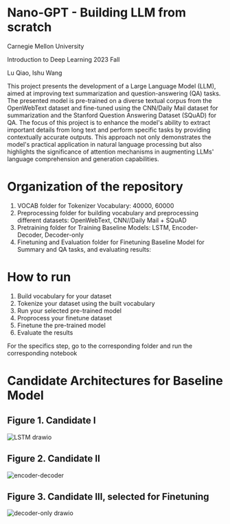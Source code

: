 # Nano-GPT - Building LLM from scratch
Carnegie Mellon University

Introduction to Deep Learning 2023 Fall

Lu Qiao, Ishu Wang

This project presents the development of a Large Language Model (LLM), aimed at improving text summarization and question-answering (QA) tasks. The presented model is pre-trained on a diverse textual corpus from the OpenWebText dataset and fine-tuned using the CNN/Daily Mail dataset for summarization and the Stanford Question Answering Dataset (SQuAD) for QA. The focus of this project is to enhance the model's ability to extract important details from long text and perform specific tasks by providing contextually accurate outputs. This approach not only demonstrates the model's practical application in natural language processing but also highlights the significance of attention mechanisms in augmenting LLMs' language comprehension and generation capabilities. 

# Organization of the repository
1. VOCAB folder for Tokenizer Vocabulary: 40000, 60000
2. Preprocessing folder for building vocabulary and preprocessing different datasets: OpenWebText, CNN//Daily Mail + SQuAD
3. Pretraining folder for Training Baseline Models: LSTM, Encoder-Decoder, Decoder-only
4. Finetuning and Evaluation folder for Finetuning Baseline Model for Summary and QA tasks, and evaluating results:

# How to run
1. Build vocabulary for your dataset
2. Tokenize your dataset using the built vocabulary
3. Run your selected pre-trained model
4. Proprocess your finetune dataset
5. Finetune the pre-trained model
6. Evaluate the results

For the specifics step, go to the corresponding folder and run the corresponding notebook

# Candidate Architectures for Baseline Model
## Figure 1. Candidate I
![LSTM drawio](https://github.com/Lu-Qiao/LLM-IDL23-Fall/assets/112424096/03fcb79d-9a05-4ea8-ba35-06f232faae8a)


## Figure 2. Candidate II
![encoder-decoder](https://github.com/Lu-Qiao/LLM-IDL23-Fall/assets/112424096/7fc257b3-f1b5-4b45-9add-8a4afafae12e)


## Figure 3. Candidate III, selected for Finetuning
![decoder-only drawio](https://github.com/Lu-Qiao/LLM-IDL23-Fall/assets/112424096/14b0b4a2-3fd7-42ed-9417-358c6e21554f)

